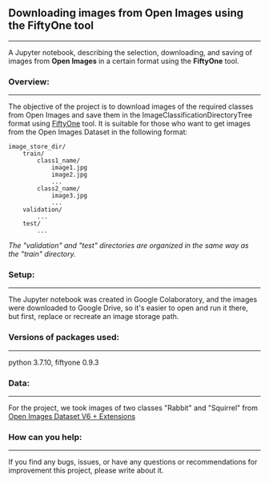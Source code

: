 ## Downloading images from Open Images using the FiftyOne tool
---
A Jupyter notebook, describing the selection, downloading, and saving of images from **Open Images** in a certain format using the **FiftyOne** tool.
### Overview:
---
The objective of the project is to download images of the required classes from Open Images and save them in the ImageClassificationDirectoryTree format using [FiftyOne](https://voxel51.com/docs/fiftyone/) tool. It is suitable for those who want to get images from the Open Images Dataset in the following format:
```
image_store_dir/
    train/
        class1_name/
            image1.jpg
            image2.jpg
            ...
        class2_name/
            image3.jpg
            ...
    validation/
        ...
    test/
        ...
```
*The "validation" and "test" directories are organized in the same way as the "train" directory.*
### Setup:
---
The Jupyter notebook was created in Google Colaboratory, and the images were downloaded to Google Drive, so it's easier to open and run it there, but first, replace or recreate an image storage path.
### Versions of packages used:
---
python 3.7.10, fiftyone 0.9.3
### Data: 
---
For the project, we took images of two classes "Rabbit" and "Squirrel" from [Open Images Dataset V6 + Extensions](https://storage.googleapis.com/openimages/web/index.html)
### How can you help:
---
If you find any bugs, issues, or have any questions or recommendations for improvement this project, please write about it.
